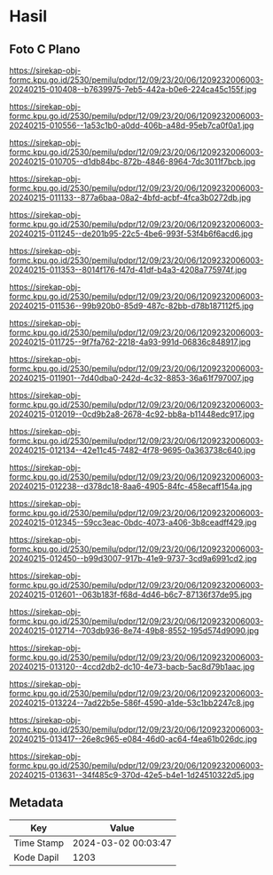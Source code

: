 # Hasil

## Foto C Plano

https://sirekap-obj-formc.kpu.go.id/2530/pemilu/pdpr/12/09/23/20/06/1209232006003-20240215-010408--b7639975-7eb5-442a-b0e6-224ca45c155f.jpg

https://sirekap-obj-formc.kpu.go.id/2530/pemilu/pdpr/12/09/23/20/06/1209232006003-20240215-010556--1a53c1b0-a0dd-406b-a48d-95eb7ca0f0a1.jpg

https://sirekap-obj-formc.kpu.go.id/2530/pemilu/pdpr/12/09/23/20/06/1209232006003-20240215-010705--d1db84bc-872b-4846-8964-7dc3011f7bcb.jpg

https://sirekap-obj-formc.kpu.go.id/2530/pemilu/pdpr/12/09/23/20/06/1209232006003-20240215-011133--877a6baa-08a2-4bfd-acbf-4fca3b0272db.jpg

https://sirekap-obj-formc.kpu.go.id/2530/pemilu/pdpr/12/09/23/20/06/1209232006003-20240215-011245--de201b95-22c5-4be6-993f-53f4b6f6acd6.jpg

https://sirekap-obj-formc.kpu.go.id/2530/pemilu/pdpr/12/09/23/20/06/1209232006003-20240215-011353--8014f176-f47d-41df-b4a3-4208a775974f.jpg

https://sirekap-obj-formc.kpu.go.id/2530/pemilu/pdpr/12/09/23/20/06/1209232006003-20240215-011536--99b920b0-85d9-487c-82bb-d78b187112f5.jpg

https://sirekap-obj-formc.kpu.go.id/2530/pemilu/pdpr/12/09/23/20/06/1209232006003-20240215-011725--9f7fa762-2218-4a93-991d-06836c848917.jpg

https://sirekap-obj-formc.kpu.go.id/2530/pemilu/pdpr/12/09/23/20/06/1209232006003-20240215-011901--7d40dba0-242d-4c32-8853-36a61f797007.jpg

https://sirekap-obj-formc.kpu.go.id/2530/pemilu/pdpr/12/09/23/20/06/1209232006003-20240215-012019--0cd9b2a8-2678-4c92-bb8a-b11448edc917.jpg

https://sirekap-obj-formc.kpu.go.id/2530/pemilu/pdpr/12/09/23/20/06/1209232006003-20240215-012134--42e11c45-7482-4f78-9695-0a363738c640.jpg

https://sirekap-obj-formc.kpu.go.id/2530/pemilu/pdpr/12/09/23/20/06/1209232006003-20240215-012238--d378dc18-8aa6-4905-84fc-458ecaff154a.jpg

https://sirekap-obj-formc.kpu.go.id/2530/pemilu/pdpr/12/09/23/20/06/1209232006003-20240215-012345--59cc3eac-0bdc-4073-a406-3b8ceadff429.jpg

https://sirekap-obj-formc.kpu.go.id/2530/pemilu/pdpr/12/09/23/20/06/1209232006003-20240215-012450--b99d3007-917b-41e9-9737-3cd9a6991cd2.jpg

https://sirekap-obj-formc.kpu.go.id/2530/pemilu/pdpr/12/09/23/20/06/1209232006003-20240215-012601--063b183f-f68d-4d46-b6c7-87136f37de95.jpg

https://sirekap-obj-formc.kpu.go.id/2530/pemilu/pdpr/12/09/23/20/06/1209232006003-20240215-012714--703db936-8e74-49b8-8552-195d574d9090.jpg

https://sirekap-obj-formc.kpu.go.id/2530/pemilu/pdpr/12/09/23/20/06/1209232006003-20240215-013120--4ccd2db2-dc10-4e73-bacb-5ac8d79b1aac.jpg

https://sirekap-obj-formc.kpu.go.id/2530/pemilu/pdpr/12/09/23/20/06/1209232006003-20240215-013224--7ad22b5e-586f-4590-a1de-53c1bb2247c8.jpg

https://sirekap-obj-formc.kpu.go.id/2530/pemilu/pdpr/12/09/23/20/06/1209232006003-20240215-013417--26e8c965-e084-46d0-ac64-f4ea61b026dc.jpg

https://sirekap-obj-formc.kpu.go.id/2530/pemilu/pdpr/12/09/23/20/06/1209232006003-20240215-013631--34f485c9-370d-42e5-b4e1-1d24510322d5.jpg


## Metadata

| Key        | Value               |
| ---------- | ------------------- |
| Time Stamp | 2024-03-02 00:03:47 |
| Kode Dapil | 1203                |



